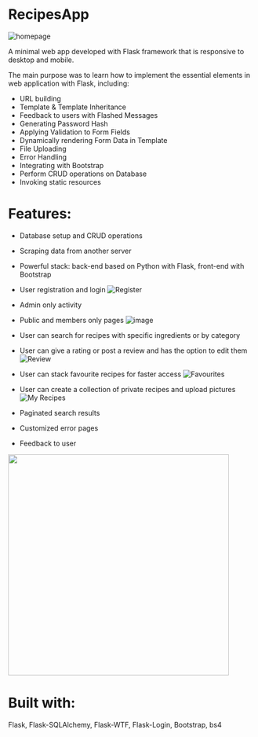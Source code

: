 # RecipesApp

![homepage](https://github.com/alexana3004/RecipesApp/assets/116637406/101187c2-d6d8-4700-a51c-bf3c77f956c2)


A minimal web app developed with Flask framework that is responsive to desktop and mobile.

The main purpose was to learn how to implement the essential elements in web application with Flask, including:
- URL building
- Template & Template Inheritance
- Feedback to users with Flashed Messages
- Generating Password Hash
- Applying Validation to Form Fields
- Dynamically rendering Form Data in Template
- File Uploading
- Error Handling
- Integrating with Bootstrap
- Perform CRUD operations on Database 
- Invoking static resources

# Features:
- Database setup and CRUD operations
- Scraping data from another server
- Powerful stack: back-end based on Python with Flask, front-end with Bootstrap
- User registration and login
  ![Register](https://github.com/alexana3004/RecipesApp/assets/116637406/3735aa77-0864-4f45-8b8a-eec0c54074e5)

- Admin only activity
- Public and members only pages
  ![image](https://github.com/alexana3004/RecipesApp/assets/116637406/1a699812-f690-4e26-a9cb-25ee083c125e)

- User can search for recipes with specific ingredients or by category
- User can give a rating or post a review and has the option to edit them
  ![Review](https://github.com/alexana3004/RecipesApp/assets/116637406/36423822-3f41-4a33-a7ee-addcca1b4980)

- User can stack favourite recipes for faster access
  ![Favourites](https://github.com/alexana3004/RecipesApp/assets/116637406/fffb8acb-01ca-4fdd-b735-53817c5fe230)

- User can create a collection of private recipes and upload pictures
  ![My Recipes](https://github.com/alexana3004/RecipesApp/assets/116637406/495fb360-aca5-4dd4-8304-e096c5cb6e3c)

- Paginated search results
- Customized error pages
- Feedback to user
  
 <img src="https://github.com/alexana3004/RecipesApp/assets/116637406/48b4ef25-be9f-42d3-a67c-cfd363daf9f2" width="450">


# Built with:
Flask, 
Flask-SQLAlchemy, 
Flask-WTF, 
Flask-Login, 
Bootstrap, 
bs4
